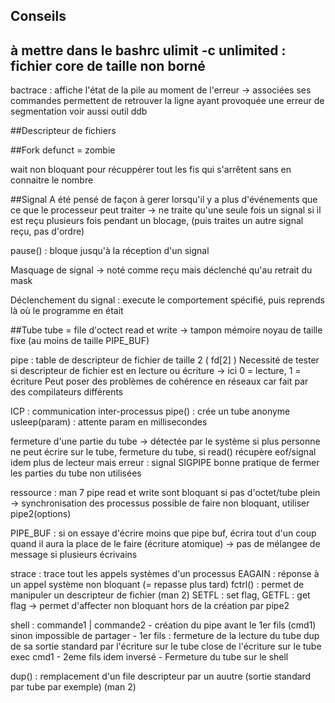 ## Conseils
à mettre dans le bashrc
ulimit -c unlimited : fichier core de taille non borné
-----
bactrace : affiche l'état de la pile au moment de l'erreur
-> associées ses commandes permettent de retrouver la ligne ayant provoquée une erreur de segmentation
voir aussi outil ddb

##Descripteur de fichiers


##Fork
defunct = zombie

wait non bloquant pour récuppérer tout les fis qui s'arrêtent sans en connaitre le nombre

##Signal
A été pensé de façon à gerer lorsqu'il y a plus d'événements que ce que le processeur peut traiter
-> ne traite qu'une seule fois un signal si il est reçu plusieurs fois pendant un blocage, (puis traites un autre signal reçu, pas d'ordre)

pause() : bloque jusqu'à la réception d'un signal

Masquage de signal -> noté comme reçu mais déclenché qu'au retrait du mask

Déclenchement du signal : execute le comportement spécifié, puis reprends là où le programme en était


##Tube
tube = file d'octect
read et write -> tampon mémoire noyau de taille fixe (au moins de taille PIPE_BUF)

pipe : table de descripteur de fichier de taille 2 ( fd\[2] )
	Necessité de tester si descripteur de fichier est en lecture ou écriture
	-> ici 0 = lecture, 1 = écriture
Peut poser des problèmes de cohérence en réseaux car fait par des compilateurs différents

ICP : communication inter-processus
pipe() : crée un tube anonyme
usleep(param) : attente param en millisecondes

fermeture d'une partie du tube -> détectée par le système
	si plus personne ne peut écrire sur le tube, fermeture du tube, si read() récupère eof/signal
	idem plus de lecteur mais erreur : signal SIGPIPE
bonne pratique de fermer les parties du tube non utilisées

ressource : man 7 pipe
	read et write sont bloquant si pas d'octet/tube plein -> synchronisation des processus
	possible de faire non bloquant, utiliser pipe2(options)
	
PIPE_BUF : si on essaye d'écrire moins que pipe buf, écrira tout d'un coup quand il aura la place de le faire (écriture atomique) -> pas de mélangee de message si plusieurs écrivains

strace : trace tout les appels systèmes d'un processus
EAGAIN : réponse à un appel système non bloquant (= repasse plus tard)
fctrl() : permet de manipuler un descripteur de fichier (man 2)
	SETFL : set flag, GETFL :  get flag -> permet d'affecter non bloquant hors de la création par pipe2

shell : commande1 | commande2
	- création du pipe avant le 1er fils (cmd1) sinon impossible de partager
	- 1er fils : fermeture de la lecture du tube
	dup de sa sortie standard par l'écriture sur le tube
	close de l'écriture sur le tube
	exec cmd1
	- 2eme fils idem inversé
	-	Fermeture du tube sur le shell
	
dup() : remplacement d'un file descripteur par un auutre (sortie standard par tube par exemple) (man 2)


